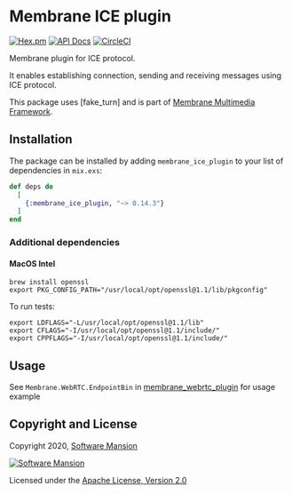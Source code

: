 # Membrane ICE plugin

[![Hex.pm](https://img.shields.io/hexpm/v/membrane_ice_plugin.svg)](https://hex.pm/packages/membrane_ice_plugin)
[![API Docs](https://img.shields.io/badge/api-docs-yellow.svg?style=flat)](https://hexdocs.pm/membrane_libnice_plugin/)
[![CircleCI](https://circleci.com/gh/jellyfish-dev/membrane_ice_plugin.svg?style=svg)](https://circleci.com/gh/jellyfish-dev/membrane_ice_plugin)

Membrane plugin for ICE protocol.

It enables establishing connection, sending and receiving messages using ICE protocol.

This package uses [fake_turn] and is part of [Membrane Multimedia Framework](https://membrane.stream).

## Installation

The package can be installed by adding `membrane_ice_plugin` to your list of dependencies in `mix.exs`:

```elixir
def deps do
  [
    {:membrane_ice_plugin, "~> 0.14.3"}
  ]
end
```

### Additional dependencies

#### MacOS Intel

```
brew install openssl
export PKG_CONFIG_PATH="/usr/local/opt/openssl@1.1/lib/pkgconfig"
```

To run tests:

```
export LDFLAGS="-L/usr/local/opt/openssl@1.1/lib"
export CFLAGS="-I/usr/local/opt/openssl@1.1/include/"
export CPPFLAGS="-I/usr/local/opt/openssl@1.1/include/"
```

## Usage

See `Membrane.WebRTC.EndpointBin` in [membrane_webrtc_plugin](https://hex.pm/packages/membrane_webrtc_plugin) for usage example

## Copyright and License

Copyright 2020, [Software Mansion](https://swmansion.com/?utm_source=git&utm_medium=readme&utm_campaign=membrane_ice)

[![Software Mansion](https://logo.swmansion.com/logo?color=white&variant=desktop&width=200&tag=membrane-github)](https://swmansion.com/?utm_source=git&utm_medium=readme&utm_campaign=membrane_ice)

Licensed under the [Apache License, Version 2.0](LICENSE)
